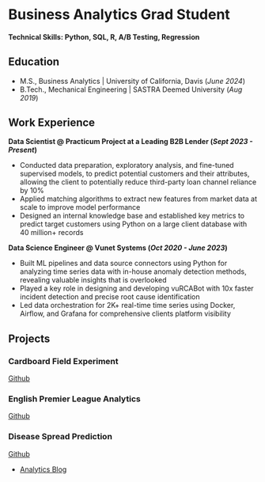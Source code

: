 # Business Analytics Grad Student

#### Technical Skills: Python, SQL, R, A/B Testing, Regression

## Education						       		
- M.S., Business Analytics	| University of California, Davis (_June 2024_)	 			        		
- B.Tech., Mechanical Engineering | SASTRA Deemed University (_Aug 2019_)

## Work Experience
**Data Scientist @ Practicum Project at a Leading B2B Lender (_Sept 2023 - Present_)**
- Conducted data preparation, exploratory analysis, and fine-tuned supervised models, to predict potential customers and their attributes, allowing the client to potentially reduce third-party loan channel reliance by 10%
- Applied matching algorithms to extract new features from market data at scale to improve model performance
- Designed an internal knowledge base and established key metrics to predict target customers using Python on a large client database with 40 million+ records


**Data Science Engineer @ Vunet Systems (_Oct 2020 - June 2023_)**
- Built ML pipelines and data source connectors using Python for analyzing time series data with in-house anomaly detection methods, revealing valuable insights that is overlooked
- Played a key role in designing and developing vuRCABot with 10x faster incident detection and precise root cause identification
- Led data orchestration for 2K+ real-time time series using Docker, Airflow, and Grafana for comprehensive clients platform visibility

## Projects
### Cardboard Field Experiment
[Github](https://github.com/rishikesanr/Field-Experiment-Covid-19-Impact)

### English Premier League Analytics 
[Github](https://github.com/rishikesanr/English-Premier-League-Analytics)

### Disease Spread Prediction
[Github](https://github.com/rishikesanr/Disease-Spread-Prediction)


- [Analytics Blog](https://medium.com/@rishikesanr)




